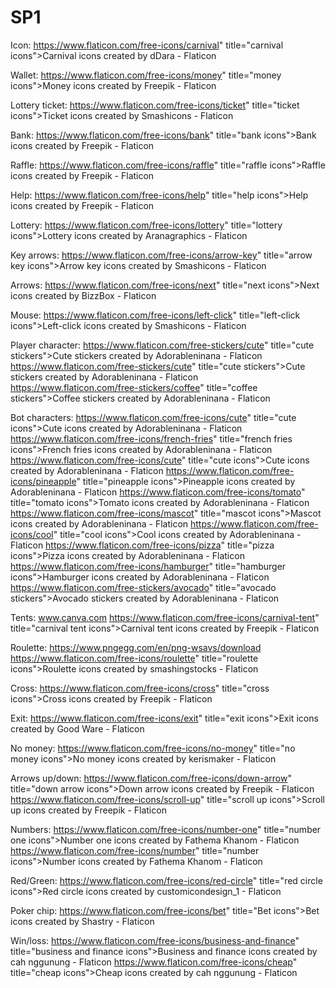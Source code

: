 # SP1

Icon:
https://www.flaticon.com/free-icons/carnival" title="carnival icons">Carnival icons created by dDara - Flaticon

Wallet:
https://www.flaticon.com/free-icons/money" title="money icons">Money icons created by Freepik - Flaticon

Lottery ticket:
https://www.flaticon.com/free-icons/ticket" title="ticket icons">Ticket icons created by Smashicons - Flaticon

Bank:
https://www.flaticon.com/free-icons/bank" title="bank icons">Bank icons created by Freepik - Flaticon

Raffle:
https://www.flaticon.com/free-icons/raffle" title="raffle icons">Raffle icons created by Freepik - Flaticon

Help:
https://www.flaticon.com/free-icons/help" title="help icons">Help icons created by Freepik - Flaticon

Lottery:
https://www.flaticon.com/free-icons/lottery" title="lottery icons">Lottery icons created by Aranagraphics - Flaticon

Key arrows:
https://www.flaticon.com/free-icons/arrow-key" title="arrow key icons">Arrow key icons created by Smashicons - Flaticon

Arrows:
https://www.flaticon.com/free-icons/next" title="next icons">Next icons created by BizzBox - Flaticon

Mouse:
https://www.flaticon.com/free-icons/left-click" title="left-click icons">Left-click icons created by Smashicons - Flaticon

Player character:
https://www.flaticon.com/free-stickers/cute" title="cute stickers">Cute stickers created by Adorableninana - Flaticon
https://www.flaticon.com/free-stickers/cute" title="cute stickers">Cute stickers created by Adorableninana - Flaticon
https://www.flaticon.com/free-stickers/coffee" title="coffee stickers">Coffee stickers created by Adorableninana - Flaticon

Bot characters:
https://www.flaticon.com/free-icons/cute" title="cute icons">Cute icons created by Adorableninana - Flaticon
https://www.flaticon.com/free-icons/french-fries" title="french fries icons">French fries icons created by Adorableninana - Flaticon
https://www.flaticon.com/free-icons/cute" title="cute icons">Cute icons created by Adorableninana - Flaticon
https://www.flaticon.com/free-icons/pineapple" title="pineapple icons">Pineapple icons created by Adorableninana - Flaticon
https://www.flaticon.com/free-icons/tomato" title="tomato icons">Tomato icons created by Adorableninana - Flaticon
https://www.flaticon.com/free-icons/mascot" title="mascot icons">Mascot icons created by Adorableninana - Flaticon
https://www.flaticon.com/free-icons/cool" title="cool icons">Cool icons created by Adorableninana - Flaticon
https://www.flaticon.com/free-icons/pizza" title="pizza icons">Pizza icons created by Adorableninana - Flaticon
https://www.flaticon.com/free-icons/hamburger" title="hamburger icons">Hamburger icons created by Adorableninana - Flaticon
https://www.flaticon.com/free-stickers/avocado" title="avocado stickers">Avocado stickers created by Adorableninana - Flaticon

Tents:
www.canva.com
https://www.flaticon.com/free-icons/carnival-tent" title="carnival tent icons">Carnival tent icons created by Freepik - Flaticon

Roulette:
https://www.pngegg.com/en/png-wsavs/download
https://www.flaticon.com/free-icons/roulette" title="roulette icons">Roulette icons created by smashingstocks - Flaticon

Cross:
https://www.flaticon.com/free-icons/cross" title="cross icons">Cross icons created by Freepik - Flaticon

Exit:
https://www.flaticon.com/free-icons/exit" title="exit icons">Exit icons created by Good Ware - Flaticon

No money:
https://www.flaticon.com/free-icons/no-money" title="no money icons">No money icons created by kerismaker - Flaticon

Arrows up/down:
https://www.flaticon.com/free-icons/down-arrow" title="down arrow icons">Down arrow icons created by Freepik - Flaticon
https://www.flaticon.com/free-icons/scroll-up" title="scroll up icons">Scroll up icons created by Freepik - Flaticon

Numbers:
https://www.flaticon.com/free-icons/number-one" title="number one icons">Number one icons created by Fathema Khanom - Flaticon
https://www.flaticon.com/free-icons/number" title="number icons">Number icons created by Fathema Khanom - Flaticon

Red/Green:
https://www.flaticon.com/free-icons/red-circle" title="red circle icons">Red circle icons created by customicondesign_1 - Flaticon

Poker chip:
https://www.flaticon.com/free-icons/bet" title="Bet icons">Bet icons created by Shastry - Flaticon

Win/loss:
https://www.flaticon.com/free-icons/business-and-finance" title="business and finance icons">Business and finance icons created by cah nggunung - Flaticon
https://www.flaticon.com/free-icons/cheap" title="cheap icons">Cheap icons created by cah nggunung - Flaticon

